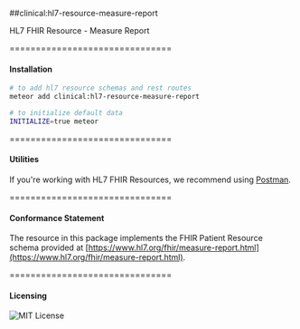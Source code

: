 ##clinical:hl7-resource-measure-report

HL7 FHIR Resource - Measure Report

===============================
#### Installation  

````bash
# to add hl7 resource schemas and rest routes
meteor add clinical:hl7-resource-measure-report

# to initialize default data
INITIALIZE=true meteor
````

===============================
#### Utilities  

If you're working with HL7 FHIR Resources, we recommend using [Postman](https://chrome.google.com/webstore/detail/postman/fhbjgbiflinjbdggehcddcbncdddomop?hl=en).

===============================
#### Conformance Statement  

The resource in this package implements the FHIR Patient Resource schema provided at  [https://www.hl7.org/fhir/measure-report.html](https://www.hl7.org/fhir/measure-report.html).  

===============================
#### Licensing  

![MIT License](https://img.shields.io/badge/license-MIT-blue.svg)
